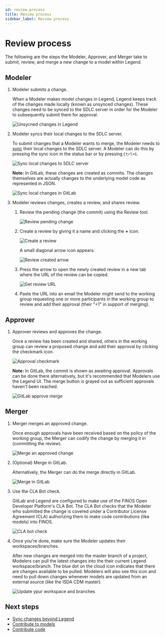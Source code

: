 ```yaml
---
id: review-process
title: Review process
sidebar_label: Review process
---
```


# Review process

The following are the steps the Modeler, Approver, and Merger take to submit, review, and merge a new change to a model within Legend.

## Modeler

1. Modeler submits a change.

    When a Modeler makes model changes in Legend, Legend keeps track of the changes made locally (known as unsynced changes). These changes need to be synced to the SDLC server in order for the Modeler to subsequently submit them for approval.

    ![Unsycned changes in Legend](../assets/unsynced-changes.JPG)

2. Modeler syncs their local changes to the SDLC server.

    To submit changes that a Modeler wants to merge, the Modeler needs to [sync](review-and-commit-changes.md) their local changes to the SDLC server. A Modeler can do this by pressing the sync icon in the status bar or by pressing `Ctrl+S`.

    ![Sync local changes to SDLC server](../assets/sync-local-changes.JPG)

    **Note:** In GitLab, these changes are created as commits. The changes themselves are actually changes to the underlying model code as represented in JSON.

    ![Sync local changes in GitLab](../assets/sync-local-changes.gitlab.JPG)

3. Modeler reviews changes, creates a review, and shares review.

    1. Review the pending change (the commit) using the Review tool.

        ![Review pending change](assets/review-pending-change.JPG)

    2. Create a review by giving it a name and clicking the **+** icon.

        ![Create a review](../assets/create-review.JPG)

        A small diagonal arrow icon appears:

        ![Review created arrow](../assets/review-created-arrow.JPG)

    3. Press the arrow to open the newly created review in a new tab where the URL of the review can be copied.

        ![Get review URL](../assets/get-review-url.JPG)

    4. Paste the URL into an email the Modeler might send to the working group requesting one or more participants in the working group to review and add their approval (their "+1" in support of merging).

## Approver

1. Approver reviews and approves the change.

    Once a review has been created and shared, others in the working group can review a proposed change and add their approval by clicking the checkmark icon.

    ![Approval checkmark](../assets/approval-checkmark.JPG)

    **Note:** In GitLab, the commit is shown as awaiting approval. Approvals can be done there alternatively, but it's recommended that Modelers use the Legend UI. The merge button is grayed out as sufficient approvals haven't been reached.

    ![GitLab approve merge](../assets/gitlab-approve-merge.JPG)

## Merger

1. Merger merges an approved change.

    Once enough approvals have been received based on the policy of the working group, the Merger can codify the change by merging it in (committing the review).

    ![Merge an approved change](../assets/merge-approved-change.JPG)

2. (Optional) Merge in GitLab.

    Alternatively, the Merger can do the merge directly in GitLab.

    ![Merge in GitLab](../assets/merge-gitlab.JPG)

3. Use the CLA Bot check.

    GitLab and Legend are configured to make use of the FINOS Open Developer Platform's CLA Bot. The CLA Bot checks that the Modeler who submitted the change is covered under a Contributor License Agreement (CLA) authorizing them to make code contributions (like models) into FINOS.

    ![CLA bot check](../assets/sdlc-cla-bot.JPG)

4. Once you're done, make sure the Modeler updates their workspaces/branches.

    After new changes are merged into the master branch of a project, Modelers can pull the latest changes into the their current Legend workspace/branch. The blue dot on the cloud icon indicates that there are changes available to be pulled. Modelers will also see this icon and need to pull down changes whenever models are updated from an external source (like the ISDA CDM master).

    ![Update ypur workspace and branches](../assets/update-workspace.JPG)

## Next steps

- [Sync changes beyond Legend](sync-changes-beyond-legend.md)
- [Contribute to models](contribute-to-models.md)
- [Contribute code](contribute-code.md)
